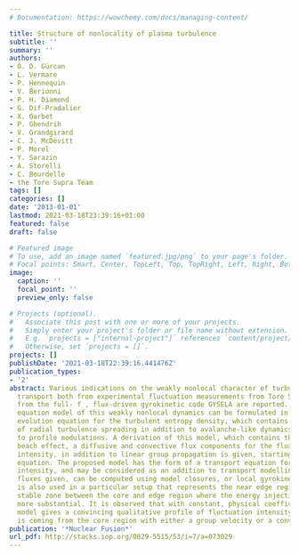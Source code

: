 ```yaml
---
# Documentation: https://wowchemy.com/docs/managing-content/

title: Structure of nonlocality of plasma turbulence
subtitle: ''
summary: ''
authors:
- Ö. D. Gürcan
- L. Vermare
- P. Hennequin
- V. Berionni
- P. H. Diamond
- G. Dif-Pradalier
- X. Garbet
- P. Ghendrih
- V. Grandgirard
- C. J. McDevitt
- P. Morel
- Y. Sarazin
- A. Storelli
- C. Bourdelle
- the Tore Supra Team
tags: []
categories: []
date: '2013-01-01'
lastmod: 2021-03-18T23:39:16+01:00
featured: false
draft: false

# Featured image
# To use, add an image named `featured.jpg/png` to your page's folder.
# Focal points: Smart, Center, TopLeft, Top, TopRight, Left, Right, BottomLeft, Bottom, BottomRight.
image:
  caption: ''
  focal_point: ''
  preview_only: false

# Projects (optional).
#   Associate this post with one or more of your projects.
#   Simply enter your project's folder or file name without extension.
#   E.g. `projects = ["internal-project"]` references `content/project/deep-learning/index.md`.
#   Otherwise, set `projects = []`.
projects: []
publishDate: '2021-03-18T22:39:16.441476Z'
publication_types:
- '2'
abstract: Various indications on the weakly nonlocal character of turbulent plasma
  transport both from experimental fluctuation measurements from Tore Supra and observations
  from the full- f , flux-driven gyrokinetic code GYSELA are reported. A simple Fisher
  equation model of this weakly nonlocal dynamics can be formulated in terms of an
  evolution equation for the turbulent entropy density, which contains the basic phenomenon
  of radial turbulence spreading in addition to avalanche-like dynamics via coupling
  to profile modulations. A derivation of this model, which contains the so-called
  beach effect, a diffusive and convective flux components for the flux of turbulence
  intensity, in addition to linear group propagation is given, starting from the drift-kinetic
  equation. The proposed model has the form of a transport equation for turbulence
  intensity, and may be considered as an addition to transport modelling. The kinetic
  fluxes given, can be computed using model closures, or local gyrokinetics. The model
  is also used in a particular setup that represents the near edge region as a relatively
  stable zone between the core and edge region where the energy injection is locally
  more substantial. It is observed that with constant, physical coefficients, the
  model gives a convincing qualitative profile of fluctuation intensity when the turbulence
  is coming from the core region with either a group velocity or a convective flux.
publication: '*Nuclear Fusion*'
url_pdf: http://stacks.iop.org/0029-5515/53/i=7/a=073029
---
```

